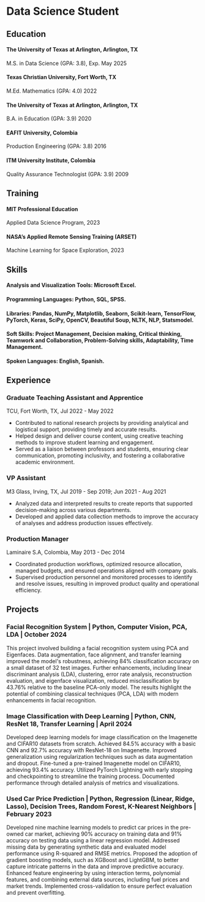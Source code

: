 # Data Science Student 

## Education 
#### The University of Texas at Arlington, Arlington, TX
M.S. in Data Science (GPA: 3.8), Exp. May 2025
#### Texas Christian University, Fort Worth, TX 
M.Ed. Mathematics (GPA: 4.0) 2022
#### The University of Texas at Arlington, Arlington, TX
B.A. in Education (GPA: 3.9) 2020 
#### EAFIT University, Colombia 
Production Engineering (GPA: 3.8) 2016
#### ITM University Institute, Colombia                        
Quality Assurance Technologist (GPA: 3.9) 2009    

## Training 
#### MIT Professional Education             
Applied Data Science Program, 2023 
#### NASA’s Applied Remote Sensing Training (ARSET)
Machine Learning for Space Exploration, 2023

## Skills 
#### Analysis and Visualization Tools: Microsoft Excel.
#### Programming Languages: Python, SQL, SPSS.
#### Libraries: Pandas, NumPy, Matplotlib, Seaborn, Scikit-learn, TensorFlow, PyTorch, Keras, SciPy, OpenCV, Beautiful Soup, NLTK, NLP, Statsmodel.
#### Soft Skills: Project Management, Decision making, Critical thinking, Teamwork and Collaboration, Problem-Solving skills, Adaptability, Time Management.
#### Spoken Languages: English, Spanish.

## Experience
### Graduate Teaching Assistant and Apprentice 
TCU, Fort Worth, TX, Jul 2022 - May 2022
-	Contributed to national research projects by providing analytical and logistical support, providing timely and accurate results. 
-	Helped design and deliver course content, using creative teaching methods to improve student learning and engagement.
-	Served as a liaison between professors and students, ensuring clear communication, promoting inclusivity, and fostering a collaborative academic environment.

### VP Assistant
M3 Glass, Irving, TX, Jul 2019 - Sep 2019; Jun 2021 - Aug 2021
-	Analyzed data and interpreted results to create reports that supported decision-making across various departments.
-	Developed and applied data collection methods to improve the accuracy of analyses and address production issues effectively.

### Production Manager
Laminaire S.A, Colombia, May 2013 - Dec 2014
-	Coordinated production workflows, optimized resource allocation, managed budgets, and ensured operations aligned with company goals.
-	Supervised production personnel and monitored processes to identify and resolve issues, resulting in improved product quality and operational efficiency.

## Projects
### Facial Recognition System | Python, Computer Vision, PCA, LDA | October 2024
This project involved building a facial recognition system using PCA and Eigenfaces. Data augmentation, face alignment, and transfer learning improved the model's robustness, achieving 84% classification accuracy on a small dataset of 32 test images. Further enhancements, including linear discriminant analysis (LDA), clustering, error rate analysis, reconstruction evaluation, and eigenface visualization, reduced misclassification by 43.76% relative to the baseline PCA-only model. The results highlight the potential of combining classical techniques (PCA, LDA) with modern enhancements in facial recognition.

### Image Classification with Deep Learning | Python, CNN, ResNet 18, Transfer Learning | April 2024
Developed deep learning models for image classification on the Imagenette and CIFAR10 datasets from scratch. Achieved 84.5% accuracy with a basic CNN and 92.7% accuracy with ResNet-18 on Imagenette. Improved generalization using regularization techniques such as data augmentation and dropout. Fine-tuned a pre-trained Imagenette model on CIFAR10, achieving 93.4% accuracy. Utilized PyTorch Lightning with early stopping and checkpointing to streamline the training process. Documented performance through detailed analysis of metrics and visualizations.
 
### Used Car Price Prediction | Python, Regression (Linear, Ridge, Lasso), Decision Trees, Random Forest, K-Nearest Neighbors | February 2023
Developed nine machine learning models to predict car prices in the pre-owned car market, achieving 90% accuracy on training data and 91% accuracy on testing data using a linear regression model. Addressed missing data by generating synthetic data and evaluated model performance using R-squared and RMSE metrics. Proposed the adoption of gradient boosting models, such as XGBoost and LightGBM, to better capture intricate patterns in the data and improve predictive accuracy. Enhanced feature engineering by using interaction terms, polynomial features, and combining external data sources, including fuel prices and market trends. Implemented cross-validation to ensure perfect evaluation and prevent overfitting.







